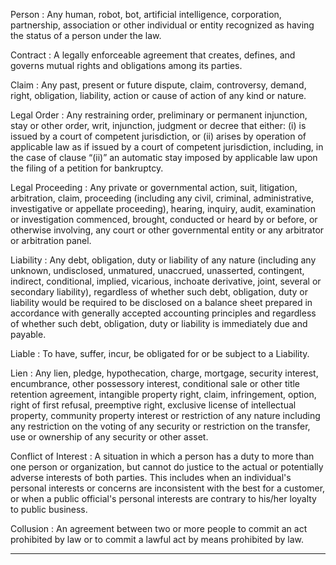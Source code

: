 Person
: Any human, robot, bot, artificial intelligence, corporation, partnership, association or other individual or entity recognized as having the status of a person under the law.

Contract
: A legally enforceable agreement that creates, defines, and governs mutual rights and obligations among its parties.

Claim
: Any past, present or future dispute, claim, controversy, demand, right, obligation, liability, action or cause of action of any kind or nature.

Legal Order
: Any restraining order, preliminary or permanent injunction, stay or other order, writ, injunction, judgment or decree that either: (i) is issued by a court of competent jurisdiction, or (ii) arises by operation of applicable law as if issued by a court of competent jurisdiction, including, in the case of clause “(ii)” an automatic stay imposed by applicable law upon the filing of a petition for bankruptcy.

Legal Proceeding
: Any private or governmental action, suit, litigation, arbitration, claim, proceeding (including any civil, criminal, administrative, investigative or appellate proceeding), hearing, inquiry, audit, examination or investigation commenced, brought, conducted or heard by or before, or otherwise involving, any court or other governmental entity or any arbitrator or arbitration panel.

Liability
: Any debt, obligation, duty or liability of any nature (including any unknown, undisclosed, unmatured, unaccrued, unasserted, contingent, indirect, conditional, implied, vicarious, inchoate derivative, joint, several or secondary liability), regardless of whether such debt, obligation, duty or liability would be required to be disclosed on a balance sheet prepared in accordance with generally accepted accounting principles and regardless of whether such debt, obligation, duty or liability is immediately due and payable.

Liable
: To have, suffer, incur, be obligated for or be subject to a Liability.

Lien
: Any lien, pledge, hypothecation, charge, mortgage, security interest, encumbrance, other possessory interest, conditional sale or other title retention agreement, intangible property right, claim, infringement, option, right of first refusal, preemptive right, exclusive license of intellectual property, community property interest or restriction of any nature including any restriction on the voting of any security or restriction on the transfer, use or ownership of any security or other asset.

Conflict of Interest
: A situation in which a person has a duty to more than one person or organization, but cannot do justice to the actual or potentially adverse interests of both parties. This includes when an individual's personal interests or concerns are inconsistent with the best for a customer, or when a public official's personal interests are contrary to his/her loyalty to public business.

Collusion
: An agreement between two or more people to commit an act prohibited by law or to commit a lawful act by means prohibited by law.

---
